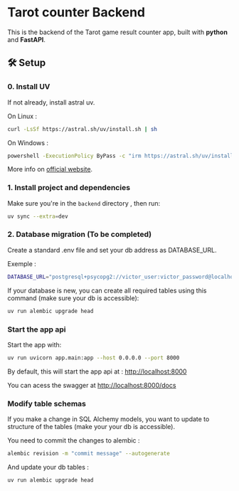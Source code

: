 # Tarot counter Backend

This is the backend of the Tarot game result counter app, built with **python** and **FastAPI**.

## 🛠️ Setup

### 0. Install UV

If not already, install astral uv.

On Linux :

```bash
curl -LsSf https://astral.sh/uv/install.sh | sh
```

On Windows :

```bash
powershell -ExecutionPolicy ByPass -c "irm https://astral.sh/uv/install.ps1 | iex"
```

More info on [official website](https://docs.astral.sh/uv/getting-started/installation/#__tabbed_1_1).

### 1. Install project and dependencies

Make sure you're in the `backend` directory , then run:

```bash
uv sync --extra=dev
```

### 2. Database migration (To be completed)

Create a standard .env file and set your db address as DATABASE_URL.

Exemple :

```bash
DATABASE_URL="postgresql+psycopg2://victor_user:victor_password@localhost:5432/tarot_db"
```

If your database is new, you can create all required tables using this command (make sure your db is accessible):

```bash
uv run alembic upgrade head
```

### Start the app api

Start the app with:

```bash
uv run uvicorn app.main:app --host 0.0.0.0 --port 8000
```


By default, this will start the app api at : [http://localhost:8000](http://localhost:8000)

You can acess the swagger at [http://localhost:8000/docs](http://localhost:8000/docs)

### Modify table schemas

If you make a change in SQL Alchemy models, you want to update to structure of the tables (make your your db is accessible).

You need to commit the changes to alembic :

```bash
alembic revision -m "commit message" --autogenerate
```

And update your db tables :

```bash
uv run alembic upgrade head
```
